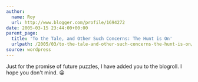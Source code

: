 ```yaml
---
author:
  name: Roy
  url: http://www.blogger.com/profile/1694272
date: 2005-03-15 23:44:00+00:00
parent_page:
  title: 'To the Tale, and Other Such Concerns: The Hunt is On'
  urlpath: /2005/03/to-the-tale-and-other-such-concerns-the-hunt-is-on/
source: wordpress
---
```


Just for the promise of future puzzles, I have added you to the blogroll. I  hope you don't mind. 😀